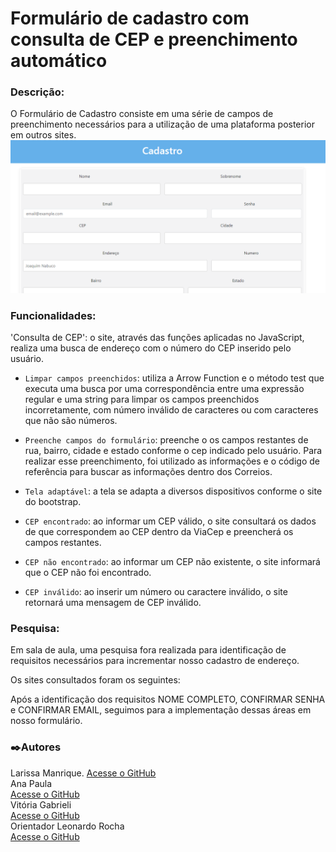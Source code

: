 # Formulário de cadastro com consulta de CEP e preenchimento automático


### Descrição:

O Formulário de Cadastro consiste em uma série de campos de preenchimento necessários para a utilização de uma plataforma posterior em outros sites.
<img src="Capturar.PNG" alt="">

### Funcionalidades:

'Consulta de CEP': o site, através das funções aplicadas no JavaScript, realiza uma busca de endereço com o número do CEP inserido pelo usuário.
  
- `Limpar campos preenchidos`: utiliza a Arrow Function e o método test que executa uma busca por uma correspondência entre uma expressão regular e uma string para limpar os campos preenchidos incorretamente, com número inválido de caracteres ou com caracteres que não são números.

- `Preenche campos do formulário`: preenche o os campos restantes de rua, bairro, cidade e estado conforme o cep indicado pelo usuário. Para realizar esse preenchimento, foi utilizado as informações e o código de referência para buscar as informações dentro dos Correios. 

- `Tela adaptável`: a tela se adapta a diversos dispositivos conforme o site do bootstrap.
  
- `CEP encontrado`: ao informar um CEP válido, o site consultará os dados de que correspondem ao CEP dentro da ViaCep e preencherá os campos restantes.

- `CEP não encontrado`: ao informar um CEP não existente, o site informará que o CEP não foi encontrado.

- `CEP inválido`: ao inserir um número ou caractere inválido, o site retornará uma mensagem de CEP inválido.

### Pesquisa:

Em sala de aula, uma pesquisa fora realizada para identificação de requisitos necessários para incrementar nosso cadastro de endereço.

Os sites consultados foram os seguintes:

Após a identificação dos requisitos NOME COMPLETO,  CONFIRMAR SENHA e CONFIRMAR EMAIL, seguimos para a implementação dessas áreas em nosso formulário.

### ✒️Autores 

Larissa Manrique. 
[Acesse o GitHub](https://github.com/larissassk)  
Ana Paula  
[Acesse o GitHub](https://github.com/anapaulacd)  
Vitória Gabrieli  
[Acesse o GitHub](https://github.com/vickieww)  
Orientador Leonardo Rocha  
[Acesse o GitHub](https://github.com/LeonardoRochaMarista)

